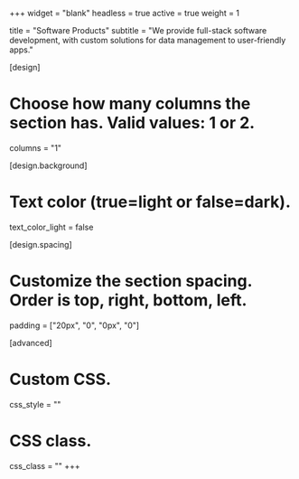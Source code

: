 +++
widget = "blank" 
headless = true 
active = true 
weight = 1

title = "Software Products"
subtitle = "We provide full-stack software development, with custom solutions for data management to user-friendly apps."

[design]
  # Choose how many columns the section has. Valid values: 1 or 2.
  columns = "1"

[design.background]
  # Text color (true=light or false=dark).
  text_color_light = false

[design.spacing]
  # Customize the section spacing. Order is top, right, bottom, left.
  padding = ["20px", "0", "0px", "0"]

[advanced]
 # Custom CSS. 
 css_style = ""
 
 # CSS class.
 css_class = ""
+++

